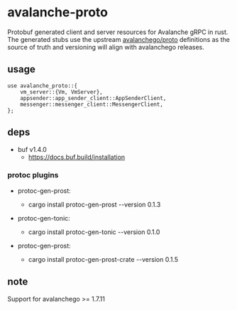 
# avalanche-proto

Protobuf generated client and server resources for Avalanche gRPC in rust.
The generated stubs use the upstream [avalanchego/proto](https://github.com/ava-labs/avalanchego-internal/tree/dev/proto) definitions as the
source of truth and versioning will align with avalanchego releases.

## usage

```
use avalanche_proto::{
    vm_server::{Vm, VmServer},
    appsender::app_sender_client::AppSenderClient,
    messenger::messenger_client::MessengerClient,
};
```

## deps

- buf v1.4.0
  - https://docs.buf.build/installation

### protoc plugins

- protoc-gen-prost: 
  - cargo install protoc-gen-prost --version 0.1.3

- protoc-gen-tonic:
  - cargo install protoc-gen-tonic --version 0.1.0

- protoc-gen-prost:
  - cargo install protoc-gen-prost-crate --version 0.1.5

## note

Support for avalanchego >= 1.7.11 